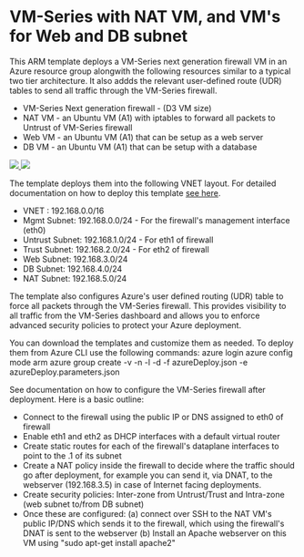 # VM-Series with NAT VM, and VM's for Web and DB subnet
This ARM template deploys a VM-Series next generation firewall VM in an Azure resource group alongwith the following resources similar to a typical two tier architecture. It also addds the relevant user-defined route (UDR) tables to send all traffic through the VM-Series firewall. 

* VM-Series Next generation firewall - (D3 VM size)
* NAT VM - an Ubuntu VM (A1) with iptables to forward all packets to Untrust of VM-Series firewall
* Web VM - an Ubuntu VM (A1) that can be setup as a web server
* DB VM - an Ubuntu VM (A1) that can be setup with a database

<p>
<a href="https://portal.azure.com/#create/Microsoft.Template/uri/https%3A%2F%2Fraw.githubusercontent.com%2FPaloAltoNetworks%2Fazure%2Fmaster%2Fvmseries-nat-webdb%2FazureDeploy.json" target="_blank">
    <img src="http://azuredeploy.net/deploybutton.png"/>
</a>
<a href="http://armviz.io/#/?load=https%3A%2F%2Fraw.githubusercontent.com%2FPaloAltoNetworks%2Fazure%2Fmaster%2Fvmseries-nat-webdb%2FazureDeploy.json">
    <img src="https://camo.githubusercontent.com/536ab4f9bc823c2e0ce72fb610aafda57d8c6c12/687474703a2f2f61726d76697a2e696f2f76697375616c697a65627574746f6e2e706e67" data-canonical-src="http://armviz.io/visualizebutton.png" style="max-width:100%;">
</a>
</p>

The template deploys them into the following VNET layout. For detailed documentation on how to deploy this template <a href="https://github.com/PaloAltoNetworks/azure/raw/master/vmseries-nat-webdb/Azure_VM-Series_ARM_NAT_template_deployment_guide_v3.pdf">see here</a>.
* VNET : 192.168.0.0/16
* Mgmt Subnet: 192.168.0.0/24 - For the firewall's management interface (eth0)
* Untrust Subnet: 192.168.1.0/24 - For eth1 of firewall
* Trust Subnet: 192.168.2.0/24 - For eth2 of firewall
* Web Subnet: 192.168.3.0/24
* DB Subnet: 192.168.4.0/24
* NAT Subnet: 192.168.5.0/24

The template also configures Azure's user defined routing (UDR) table to force all packets through the VM-Series firewall. This provides visibility to all traffic from the VM-Series dashboard and allows you to enforce advanced security policies to protect your Azure deployment. 

You can download the templates and customize them as needed. To deploy them from Azure CLI use the following commands:
azure login
azure config mode arm
azure group create -v -n <ResourceGroupName>  -l <AzureLocatioName>  -d  <DeploymentLabel>  -f azureDeploy.json  -e azureDeploy.parameters.json
 

See documentation on how to configure the VM-Series firewall after deployment. Here is a basic outline:
* Connect to the firewall using the public IP or DNS assigned to eth0 of firewall
* Enable eth1 and eth2 as DHCP interfaces with a default virtual router
* Create static routes for each of the firewall's dataplane interfaces to point to the .1 of its subnet
* Create a NAT policy inside the firewall to decide where the traffic should go after deployment, for example you can send it, via DNAT, to the webserver (192.168.3.5) in case of Internet facing deployments.
* Create security policies: Inter-zone from Untrust/Trust and Intra-zone (web subnet to/from DB subnet)
* Once these are configured: (a) connect over SSH to the NAT VM's public IP/DNS which sends it to the firewall, which using the firewall's DNAT is sent to the webserver (b) Install an Apache webserver on this VM using  "sudo apt-get install apache2"